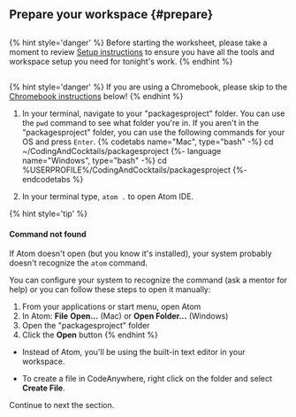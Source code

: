 ## Prepare your workspace {#prepare}

<!-- trick markdown to give me a little space between these two sections of text -->
## 
{% hint style='danger' %}
Before starting the worksheet, please take a moment to review [Setup instructions](/setup) to ensure you have all the tools and workspace setup you need for tonight's work.
{% endhint %}

<!-- trick markdown to give me a little space between these two sections of text -->
## 
{% hint style='danger' %}
If you are using a Chromebook, please skip to the [Chromebook instructions](#chromebook-instructions) below!
{% endhint %}

1. In your terminal, navigate to your "packagesproject" folder. You can use the `pwd` command to see what folder you're in. If you aren't in the "packagesproject" folder, you can use the following commands for your OS and press `Enter`.
  {% codetabs name="Mac", type="bash" -%} 
cd ~/CodingAndCocktails/packagesproject
   {%- language name="Windows", type="bash" -%} 
cd %USERPROFILE%/CodingAndCocktails/packagesproject
   {%- endcodetabs %}

1. In your terminal type, `atom .` to open Atom IDE.

  {% hint style='tip' %}
#### Command not found
If Atom doesn't open (but you know it's installed), your system probably doesn't recognize the `atom` command.

You can configure your system to recognize the command (ask a mentor for help) or you can follow these steps to open it manually:

1. From your applications or start menu, open Atom
2. In Atom: **File** <i class="fa fa-long-arrow-right"></i> **Open...** (Mac) or **Open Folder...** (Windows)
3. Open the "packagesproject" folder
4. Click the **Open** button
  {% endhint %}

<!--sec data-title="Chromebook instructions" data-id="section1" data-show=true data-collapse=true ces-->
- Instead of Atom, you'll be using the built-in text editor in your workspace. 

- To create a file in CodeAnywhere, right click on the folder and select **Create File**. 

Continue to next the section.

<!--endsec-->